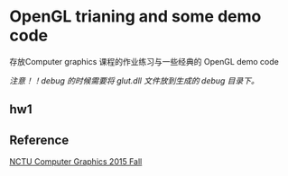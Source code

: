 # OpenGL trianing and some demo code

存放Computer graphics 课程的作业练习与一些经典的 OpenGL demo code

*注意！！debug 的时候需要将 glut.dll 文件放到生成的 debug 目录下。*

## hw1



## Reference

[NCTU Computer Graphics 2015 Fall](http://cggmwww.csie.nctu.edu.tw/courses/cgu/2015fall/)